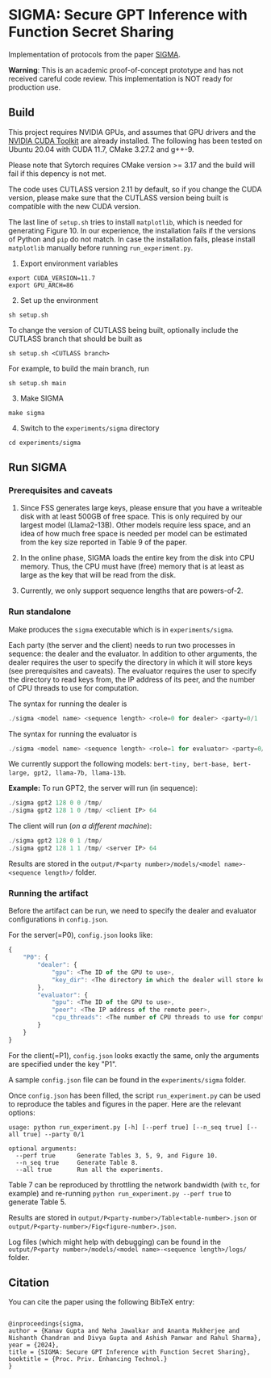 
# SIGMA: Secure GPT Inference with Function Secret Sharing

Implementation of protocols from the paper [SIGMA](https://eprint.iacr.org/2023/1269).

**Warning**: This is an academic proof-of-concept prototype and has not received careful code review. This implementation is NOT ready for production use.

## Build

This project requires NVIDIA GPUs, and assumes that GPU drivers and the [NVIDIA CUDA Toolkit](https://docs.nvidia.com/cuda/) are already installed. The following has been tested on Ubuntu 20.04 with CUDA 11.7, CMake 3.27.2 and g++-9. 

Please note that Sytorch requires CMake version >= 3.17 and the build will fail if this depency is not met. 

The code uses CUTLASS version 2.11 by default, so if you change the CUDA version, please make sure that the CUTLASS version being built is compatible with the new CUDA version.

The last line of `setup.sh` tries to install `matplotlib`, which is needed for generating Figure 10. In our experience, the installation fails if the versions of Python and `pip` do not match. In case the installation fails, please install `matplotlib` manually before running `run_experiment.py`.

1. Export environment variables

```
export CUDA_VERSION=11.7
export GPU_ARCH=86
```

2. Set up the environment

```
sh setup.sh
```

To change the version of CUTLASS being built, optionally include the CUTLASS branch that should be built as

```
sh setup.sh <CUTLASS branch>
```
For example, to build the main branch, run

```
sh setup.sh main
```

3. Make SIGMA

```
make sigma
```

4. Switch to the `experiments/sigma` directory

```
cd experiments/sigma
```

## Run SIGMA

### Prerequisites and caveats

1. Since FSS generates large keys, please ensure that you have a writeable disk with at least 500GB of free space. This is only required by our largest model (Llama2-13B). Other models require less space, and an idea of how much free space is needed per model can be estimated from the key size reported in Table 9 of the paper.

2. In the online phase, SIGMA loads the entire key from the disk into CPU memory. Thus, the CPU must have (free) memory that is at least as large as the key that will be read from the disk.

3. Currently, we only support sequence lengths that are powers-of-2.


### Run standalone

Make produces the `sigma` executable which is in `experiments/sigma`.

Each party (the server and the client) needs to run two processes in sequence: the dealer and the evaluator. In addition to other arguments, the dealer requires the user to specify the directory in which it will store keys (see prerequisites and caveats). The evaluator requires the user to specify the directory to read keys from, the IP address of its peer, and the number of CPU threads to use for computation.

The syntax for running the dealer is 
```javascript
./sigma <model name> <sequence length> <role=0 for dealer> <party=0/1 (server/client)> <key directory>
```

The syntax for running the evaluator is 
```javascript
./sigma <model name> <sequence length> <role=1 for evaluator> <party=0/1 (server/client)> <key directory> <peer IP> <CPU threads>`
```

We currently support the following models: `bert-tiny, bert-base, bert-large, gpt2, llama-7b, llama-13b`.

**Example:** To run GPT2, the server will run (in sequence):
```javascript
./sigma gpt2 128 0 0 /tmp/
./sigma gpt2 128 1 0 /tmp/ <client IP> 64
```

The client will run (_on a different machine_):
```javascript
./sigma gpt2 128 0 1 /tmp/
./sigma gpt2 128 1 1 /tmp/ <server IP> 64
```

Results are stored in the `output/P<party number>/models/<model name>-<sequence length>/` folder.

### Running the artifact

Before the artifact can be run, we need to specify the dealer and evaluator configurations in `config.json`. 

For the server(=P0), `config.json` looks like:
```javascript
{
    "P0": {
        "dealer": {
            "gpu": <The ID of the GPU to use>,
            "key_dir": <The directory in which the dealer will store keys>
        },
        "evaluator": {
            "gpu": <The ID of the GPU to use>,
            "peer": <The IP address of the remote peer>,
            "cpu_threads": <The number of CPU threads to use for computation>
        }
    }
}
```

For the client(=P1), `config.json` looks exactly the same, only the arguments are specified under the key "P1".

A sample `config.json` file can be found in the `experiments/sigma` folder.

Once `config.json` has been filled, the script `run_experiment.py` can be used to reproduce the tables and figures in the paper. Here are the relevant options:

```
usage: python run_experiment.py [-h] [--perf true] [--n_seq true] [--all true] --party 0/1

optional arguments:
  --perf true      Generate Tables 3, 5, 9, and Figure 10.
  --n_seq true     Generate Table 8.
  --all true       Run all the experiments.
```

Table 7 can be reproduced by throttling the network bandwidth (with `tc`, for example) and re-running `python run_experiment.py --perf true` to generate Table 5. 

Results are stored in `output/P<party-number>/Table<table-number>.json` or `output/P<party-number>/Fig<figure-number>.json`. 

Log files (which might help with debugging) can be found in the `output/P<party number>/models/<model name>-<sequence length>/logs/` folder.


## Citation

You can cite the paper using the following BibTeX entry:

```

@inproceedings{sigma,
author = {Kanav Gupta and Neha Jawalkar and Ananta Mukherjee and Nishanth Chandran and Divya Gupta and Ashish Panwar and Rahul Sharma},
year = {2024},
title = {SIGMA: Secure GPT Inference with Function Secret Sharing},
booktitle = {Proc. Priv. Enhancing Technol.}
}

```

